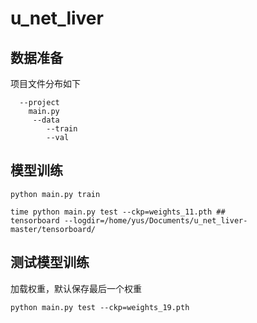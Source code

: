 # u_net_liver

## 数据准备
项目文件分布如下
```
  --project
  	main.py
  	 --data
   		--train
   		--val
```


## 模型训练
```
python main.py train

time python main.py test --ckp=weights_11.pth ##
tensorboard --logdir=/home/yus/Documents/u_net_liver-master/tensorboard/

```

## 测试模型训练
加载权重，默认保存最后一个权重
```
python main.py test --ckp=weights_19.pth
```

